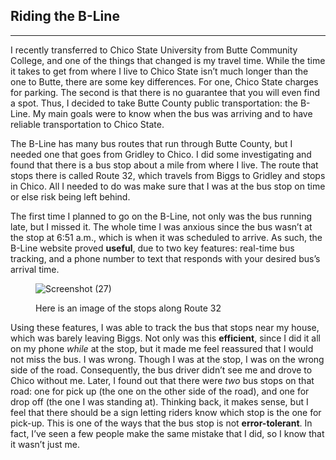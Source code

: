 <h2>Riding the B-Line</h2>
<hr>
<p>
I recently transferred to Chico State University from Butte Community College, and one of the things that changed is my travel time. While the time it takes to get from where I live to Chico State isn’t much longer than the one to Butte, there are some key differences. For one, Chico State charges for parking. The second is that there is no guarantee that you will even find a spot. Thus, I decided to take Butte County public transportation: the B-Line. My main goals were to know when the bus was arriving and to have reliable transportation to Chico State.
</p>
<p>
The B-Line has many bus routes that run through Butte County, but I needed one that goes from Gridley to Chico. I did some investigating and found that there is a bus stop about a mile from where I live. The route that stops there is called Route 32, which travels from Biggs to Gridley and stops in Chico. All I needed to do was make sure that I was at the bus stop on time or else risk being left behind. 
</p>
<p>
The first time I planned to go on the B-Line, not only was the bus running late, but I missed it. The whole time I was anxious since the bus wasn’t at the stop at 6:51 a.m., which is when it was scheduled to arrive. As such, the B-Line website proved <b>useful</b>, due to two key features: real-time bus tracking, and a phone number to text that responds with your desired bus’s arrival time.</p>
<figure>
  


![Screenshot (27)](https://github.com/UsabilityEngineering/ux-portfolio-rosalep/assets/111808082/69d2a0aa-e007-434b-816b-32bf4585ff8e)
<figcaption>Here is an image of the stops along Route 32</figcaption>

</figure>

<p>Using these features, I was able to track the bus that stops near my house, which was barely leaving Biggs. Not only was this <b>efficient</b>, since I did it all on my phone <em>while</em> at the stop, but it made me feel reassured that I would not miss the bus. I was wrong. Though I was at the stop, I was on the wrong side of the road. Consequently, the bus driver didn’t see me and drove to Chico without me. Later, I found out that there were <em>two</em> bus stops on that road: one for pick up (the one on the other side of the road), and one for drop off (the one I was standing at). Thinking back, it makes sense, but I feel that there should be a sign letting riders know which stop is the one for pick-up. This is one of the ways that the bus stop is not <b>error-tolerant</b>. In fact, I’ve seen a few people make the same mistake that I did, so I know that it wasn’t just me.

</p>
